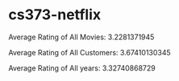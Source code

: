 cs373-netflix
=============

Average Rating of All Movies:       3.2281371945

Average Rating of All Customers:    3.67410130345

Average Rating of All years:        3.32740868729